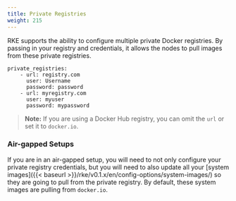```yaml
---
title: Private Registries
weight: 215
---
```


RKE supports the ability to configure multiple private Docker registries. By passing in your registry and credentials, it allows the nodes to pull images from these private registries.  

```
private_registries:
    - url: registry.com
      user: Username
      password: password
    - url: myregistry.com
      user: myuser
      password: mypassword
```

> **Note:** If you are using a Docker Hub registry, you can omit the `url` or set it to `docker.io`.

### Air-gapped Setups

If you are in an air-gapped setup, you will need to not only configure your private registry credentials, but you will need to also update all your [system images]({{< baseurl >}}/rke/v0.1.x/en/config-options/system-images/) so they are going to pull from the private registry. By default, these system images are pulling from `docker.io`.
